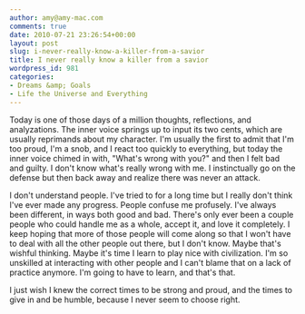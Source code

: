 ```yaml
---
author: amy@amy-mac.com
comments: true
date: 2010-07-21 23:26:54+00:00
layout: post
slug: i-never-really-know-a-killer-from-a-savior
title: I never really know a killer from a savior
wordpress_id: 981
categories:
- Dreams &amp; Goals
- Life the Universe and Everything
---
```


Today is one of those days of a million thoughts, reflections, and analyzations. The inner voice springs up to input its two cents, which are usually reprimands about my character. I'm usually the first to admit that I'm too proud, I'm a snob, and I react too quickly to everything, but today the inner voice chimed in with, "What's wrong with you?" and then I felt bad and guilty. I don't know what's really wrong with me. I instinctually go on the defense but then back away and realize there was never an attack.

I don't understand people. I've tried to for a long time but I really don't think I've ever made any progress. People confuse me profusely. I've always been different, in ways both good and bad. There's only ever been a couple people who could handle me as a whole, accept it, and love it completely. I keep hoping that more of those people will come along so that I won't have to deal with all the other people out there, but I don't know. Maybe that's wishful thinking. Maybe it's time I learn to play nice with civilization. I'm so unskilled at interacting with other people and I can't blame that on a lack of practice anymore. I'm going to have to learn, and that's that.

I just wish I knew the correct times to be strong and proud, and the times to give in and be humble, because I never seem to choose right.
